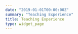 ```yaml
---
date: "2019-01-01T00:00:00Z"
summary: "Teaching Experience"
title: Teaching Experience
type: widget_page
---
```

